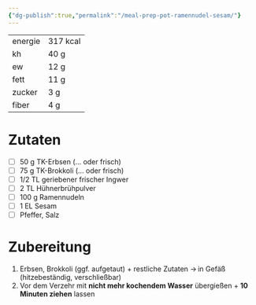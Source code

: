 ```yaml
---
{"dg-publish":true,"permalink":"/meal-prep-pot-ramennudel-sesam/"}
---
```



|         |          |
| ------- | -------- |
| energie | 317 kcal |
| kh      | 40 g     |
| ew      | 12 g     |
| fett    | 11 g     |
| zucker  | 3 g      |
| fiber   | 4 g      | 

# Zutaten

- [ ] 50 g TK-Erbsen (… oder frisch)
- [ ] 75 g TK-Brokkoli (… oder frisch)
- [ ] 1/2 TL geriebener frischer Ingwer
- [ ] 2 TL Hühnerbrühpulver
- [ ] 100 g Ramennudeln
- [ ] 1 EL Sesam
- [ ] Pfeffer, Salz

# Zubereitung

1. Erbsen, Brokkoli (ggf. aufgetaut) + restliche Zutaten → in Gefäß (hitzebeständig, verschließbar)
2. Vor dem Verzehr mit **nicht mehr kochendem Wasser** übergießen + **10 Minuten ziehen** lassen
